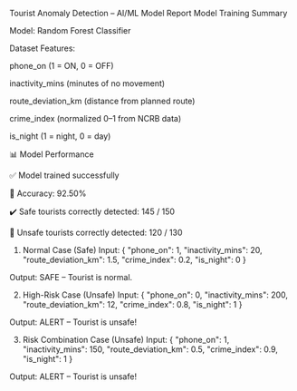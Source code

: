Tourist Anomaly Detection – AI/ML Model Report
Model Training Summary

Model: Random Forest Classifier

Dataset Features:

phone_on (1 = ON, 0 = OFF)

inactivity_mins (minutes of no movement)

route_deviation_km (distance from planned route)

crime_index (normalized 0–1 from NCRB data)

is_night (1 = night, 0 = day)

📊 Model Performance

✅ Model trained successfully

🎯 Accuracy: 92.50%

✔️ Safe tourists correctly detected: 145 / 150

🚨 Unsafe tourists correctly detected: 120 / 130

1. Normal Case (Safe)
Input:
{
  "phone_on": 1,
  "inactivity_mins": 20,
  "route_deviation_km": 1.5,
  "crime_index": 0.2,
  "is_night": 0
}

Output:
SAFE – Tourist is normal.

2. High-Risk Case (Unsafe)
Input:
{
  "phone_on": 0,
  "inactivity_mins": 200,
  "route_deviation_km": 12,
  "crime_index": 0.8,
  "is_night": 1
}

Output:
ALERT – Tourist is unsafe!

3. Risk Combination Case (Unsafe)
Input:
{
  "phone_on": 1,
  "inactivity_mins": 150,
  "route_deviation_km": 0.5,
  "crime_index": 0.9,
  "is_night": 1
}

Output:
ALERT – Tourist is unsafe!
